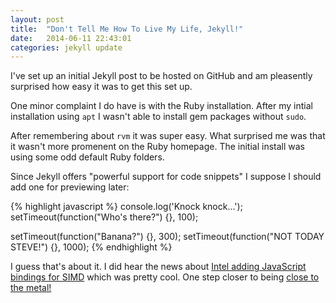 ```yaml
---
layout: post
title:  "Don't Tell Me How To Live My Life, Jekyll!"
date:   2014-06-11 22:43:01
categories: jekyll update
---
```


I've set up an initial Jekyll post to be hosted on GitHub and am pleasently surprised how easy it was to get this set up.

One minor complaint I do have is with the Ruby installation.  After my intial installation using `apt` I wasn't able to install gem packages without `sudo`.

After remembering about `rvm` it was super easy.  What surprised me was that it wasn't more promenent on the Ruby homepage.  The initial install was using some odd default Ruby folders.

Since Jekyll offers "powerful support for code snippets" I suppose I should add one for previewing later:

{% highlight javascript %}
console.log('Knock knock...');
setTimeout(function("Who's there?") {}, 100);

setTimeout(function("Banana?") {}, 300);
setTimeout(function("NOT TODAY STEVE!") {}, 1000);
{% endhighlight %}

I guess that's about it.  I did hear the news about [Intel adding JavaScript bindings for SIMD](https://01.org/blogs/tlcounts/2014/bringing-simd-javascript) which was pretty cool.  One step closer to being [close to the metal!](https://www.destroyallsoftware.com/talks/the-birth-and-death-of-javascript)

[jekyll-gh]: https://github.com/mojombo/jekyll
[jekyll]:    http://jekyllrb.com
